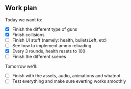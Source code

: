 ## Work plan

Today we want to:

-   [x] Finish the different type of guns
-   [x] Finish collisions
-   [ ] Finish UI stuff (namely: health, bulletsLeft, etc)
-   [ ] See how to implement ammo reloading
-   [x] Every 3 rounds, health resets to 100
-   [ ] Finish the different scenes

Tomorrow we'll:

-   [ ] Finish with the assets, audio, animations and whatnot
-   [ ] Test everything and make sure everting works smoothly
